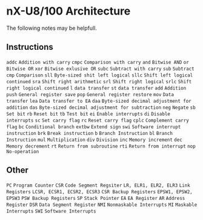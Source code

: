 # nX-U8/100 Architecture
The following notes may be helpfull.

## Instructions
`addc` `Addition with carry`
`cmpc` `Comparison with carry`
`and` `Bitwise AND`
`or` `Bitwise OR`
`xor` `Bitwise exlusive OR`
`subc` `Subtract with carry`
`sub` `Subtract`
`cmp` `Comparison`
`sll` `Byte-sized shit left logical`
`sllc` `Shift left logical continued`
`sra` `Shift right arithmetic`
`srl` `Shift right logical`
`srlc` `Shift right logical continued`
`l` `data transfer`
`st` `data transfer`
`add` `Addition`
`push` `General register save`
`pop` `General register restore`
`mov` `Data transfer`
`lea` `Data transfer to EA`
`daa` `Byte-sized decimal adjustment for addition`
`das` `Byte-sized decimal adjustment for subtraction`
`neg` `Negate`
`sb` `Set bit`
`rb` `Reset bit`
`tb` `Test bit`
`ei` `Enable interrupts`
`di` `Disable interrupts`
`sc` `Set carry flag`
`rc` `Reset carry flag`
`cplc` `Complement carry flag`
`bc` `Conditional branch`
`extbw` `Extend sign`
`swi` `Software interrupt instruction`
`brk` `Break instruction`
`b` `Branch Instruction`
`bl` `Branch Instruction`
`mul` `Multiplication`
`div` `Division`
`inc` `Memory increment`
`dec` `Memory decrement`
`rt` `Return from subroutine`
`rti` `Return from interrupt`
`nop` `No-operation`

## Other
`PC` `Program Counter`
`CSR` `Code Segment Regsiter`
`LR, ELR1, ELR2, ELR3` `Link Registers`
`LCSR, ECSR1, ECSR2, ECSR3` `CSR Backup Registers`
`EPSW1, EPSW2, EPSW3` `PSW Backup Registers`
`SP` `Stack Pointer`
`EA` `EA Register`
`AR` `Address Register`
`DSR` `Data Segment Register`
`NMI` `Nonmaskable Interrupts`
`MI` `Maskable Interrupts`
`SWI` `Software Interrupts`

